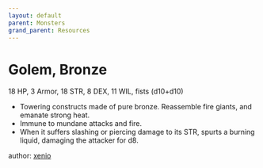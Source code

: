 ```yaml
---
layout: default
parent: Monsters
grand_parent: Resources
---
```


# Golem, Bronze
18 HP, 3 Armor, 18 STR, 8 DEX, 11 WIL, fists (d10+d10)  
- Towering constructs made of pure bronze.   Reassemble fire giants, and emanate strong heat.  
- Immune to mundane attacks and fire.  
- When it suffers slashing or piercing damage to its STR, spurts a burning liquid, damaging the attacker for d8.  

author: [xenio](https://xenioinabottle.blogspot.com)
